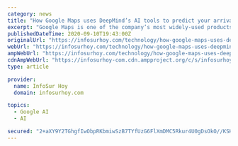 ```yaml
---
category: news
title: "How Google Maps uses DeepMind’s AI tools to predict your arrival time"
excerpt: "Google Maps is one of the company’s most widely-used products, and its ability to predict upcoming traffic jams makes it indispensable for many drivers. Each"
publishedDateTime: 2020-09-10T19:43:00Z
originalUrl: "https://infosurhoy.com/technology/how-google-maps-uses-deepminds-ai-tools-to-predict-your-arrival-time/"
webUrl: "https://infosurhoy.com/technology/how-google-maps-uses-deepminds-ai-tools-to-predict-your-arrival-time/"
ampWebUrl: "https://infosurhoy.com/technology/how-google-maps-uses-deepminds-ai-tools-to-predict-your-arrival-time/amp/"
cdnAmpWebUrl: "https://infosurhoy-com.cdn.ampproject.org/c/s/infosurhoy.com/technology/how-google-maps-uses-deepminds-ai-tools-to-predict-your-arrival-time/amp/"
type: article

provider:
  name: InfoSur Hoy
  domain: infosurhoy.com

topics:
  - Google AI
  - AI

secured: "2+aXY9Y2TGhgfIwObpRKbmiwSzB7TYfUzG6FlXmDMC5Rkur4U0gDsOkO//KSHnyVB3wVJLnnhoCOhtYIIAb4nk6okpCntH8eesMwX3MXehtM6QDoSB1jtht33QZwbAfFKqTwHyN8owAQFW+5vfEfIiGRYsabj3f3hN5LJ6wGeJ6za14dS4UWOH9ff8mYRuksOP+AbWZXx8SEvAU6pKhfG3zwchMyGA5WrDUntI35Q9lO1tmIyM5kUFjK5V+Dh6FePovPEva3TIM8YcCUTkgT93UqREC+KmplgAcLyQ8AtqjerlfVRXKY1mnXBsZP+GmOSmSjWYfl3qpG43R4MXlWL3jbzT4u16rZoH8x256l2hs=;Z+Pqtbsd+idOi9ZkjQriPQ=="
---
```



